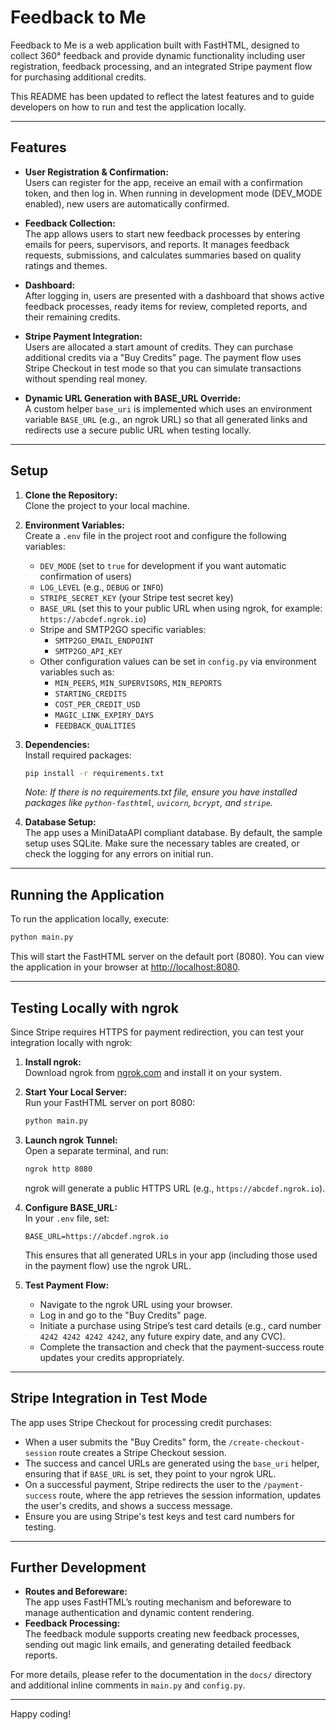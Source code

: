 # Feedback to Me

Feedback to Me is a web application built with FastHTML, designed to collect 360° feedback and provide dynamic functionality including user registration, feedback processing, and an integrated Stripe payment flow for purchasing additional credits.

This README has been updated to reflect the latest features and to guide developers on how to run and test the application locally.

---

## Features

- **User Registration & Confirmation:**  
  Users can register for the app, receive an email with a confirmation token, and then log in. When running in development mode (DEV_MODE enabled), new users are automatically confirmed.

- **Feedback Collection:**  
  The app allows users to start new feedback processes by entering emails for peers, supervisors, and reports. It manages feedback requests, submissions, and calculates summaries based on quality ratings and themes.

- **Dashboard:**  
  After logging in, users are presented with a dashboard that shows active feedback processes, ready items for review, completed reports, and their remaining credits.

- **Stripe Payment Integration:**  
  Users are allocated a start amount of credits. They can purchase additional credits via a "Buy Credits" page. The payment flow uses Stripe Checkout in test mode so that you can simulate transactions without spending real money.

- **Dynamic URL Generation with BASE_URL Override:**  
  A custom helper `base_uri` is implemented which uses an environment variable `BASE_URL` (e.g., an ngrok URL) so that all generated links and redirects use a secure public URL when testing locally.

---

## Setup

1. **Clone the Repository:**  
   Clone the project to your local machine.

2. **Environment Variables:**  
   Create a `.env` file in the project root and configure the following variables:
   
   - `DEV_MODE` (set to `true` for development if you want automatic confirmation of users)  
   - `LOG_LEVEL` (e.g., `DEBUG` or `INFO`)  
   - `STRIPE_SECRET_KEY` (your Stripe test secret key)  
   - `BASE_URL` (set this to your public URL when using ngrok, for example: `https://abcdef.ngrok.io`)  
   - Stripe and SMTP2GO specific variables:
     - `SMTP2GO_EMAIL_ENDPOINT`
     - `SMTP2GO_API_KEY`
   - Other configuration values can be set in `config.py` via environment variables such as:
     - `MIN_PEERS`, `MIN_SUPERVISORS`, `MIN_REPORTS`
     - `STARTING_CREDITS`
     - `COST_PER_CREDIT_USD`
     - `MAGIC_LINK_EXPIRY_DAYS`
     - `FEEDBACK_QUALITIES`

3. **Dependencies:**  
   Install required packages:
   ```bash
   pip install -r requirements.txt
   ```
   _Note: If there is no requirements.txt file, ensure you have installed packages like `python-fasthtml`, `uvicorn`, `bcrypt`, and `stripe`._

4. **Database Setup:**  
   The app uses a MiniDataAPI compliant database. By default, the sample setup uses SQLite. Make sure the necessary tables are created, or check the logging for any errors on initial run.

---

## Running the Application

To run the application locally, execute:

```bash
python main.py
```

This will start the FastHTML server on the default port (8080). You can view the application in your browser at [http://localhost:8080](http://localhost:8080).

---

## Testing Locally with ngrok

Since Stripe requires HTTPS for payment redirection, you can test your integration locally with ngrok:

1. **Install ngrok:**  
   Download ngrok from [ngrok.com](https://ngrok.com/download) and install it on your system.

2. **Start Your Local Server:**  
   Run your FastHTML server on port 8080:
   ```bash
   python main.py
   ```

3. **Launch ngrok Tunnel:**  
   Open a separate terminal, and run:
   ```bash
   ngrok http 8080
   ```
   ngrok will generate a public HTTPS URL (e.g., `https://abcdef.ngrok.io`).

4. **Configure BASE_URL:**  
   In your `.env` file, set:
   ```
   BASE_URL=https://abcdef.ngrok.io
   ```
   This ensures that all generated URLs in your app (including those used in the payment flow) use the ngrok URL.

5. **Test Payment Flow:**  
   - Navigate to the ngrok URL using your browser.  
   - Log in and go to the "Buy Credits" page.  
   - Initiate a purchase using Stripe’s test card details (e.g., card number `4242 4242 4242 4242`, any future expiry date, and any CVC).  
   - Complete the transaction and check that the payment-success route updates your credits appropriately.

---

## Stripe Integration in Test Mode

The app uses Stripe Checkout for processing credit purchases:
- When a user submits the "Buy Credits" form, the `/create-checkout-session` route creates a Stripe Checkout session.
- The success and cancel URLs are generated using the `base_uri` helper, ensuring that if `BASE_URL` is set, they point to your ngrok URL.
- On a successful payment, Stripe redirects the user to the `/payment-success` route, where the app retrieves the session information, updates the user's credits, and shows a success message.
- Ensure you are using Stripe's test keys and test card numbers for testing.

---

## Further Development

- **Routes and Beforeware:**  
  The app uses FastHTML’s routing mechanism and beforeware to manage authentication and dynamic content rendering.
- **Feedback Processing:**  
  The feedback module supports creating new feedback processes, sending out magic link emails, and generating detailed feedback reports.
  
For more details, please refer to the documentation in the `docs/` directory and additional inline comments in `main.py` and `config.py`.

---

Happy coding!

